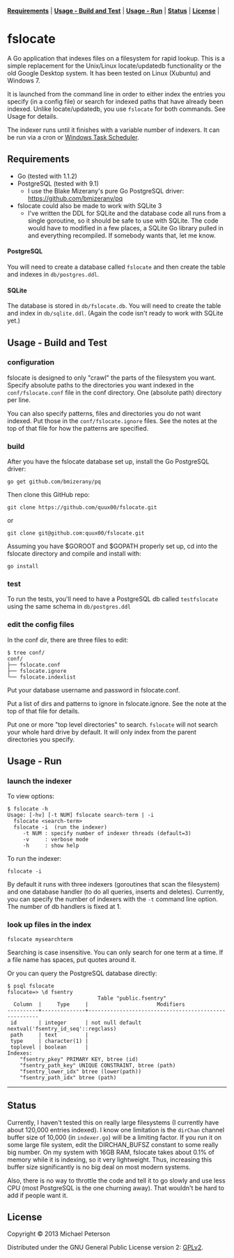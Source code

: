 **[Requirements](#requirements)** |
**[Usage - Build and Test](#usage1)** |
**[Usage - Run](#usage2)** |
**[Status](#status)** |
**[License](#license)** |

# fslocate

A Go application that indexes files on a filesystem for rapid lookup.  This is a simple replacement for the Unix/Linux locate/updatedb functionality or the old Google Desktop system.  It has been tested on Linux (Xubuntu) and Windows 7.

It is launched from the command line in order to either index the entries you specify (in a config file) or search for indexed paths that have already been indexed.  Unlike locate/updatedb, you use `fslocate` for both commands.  See Usage for details.

The indexer runs until it finishes with a variable number of indexers.  It can be run via a cron or [Windows Task Scheduler](http://www.iopus.com/guides/winscheduler.htm). 


<a name="requirements"></a>
## Requirements

* Go (tested with 1.1.2)
* PostgreSQL (tested with 9.1)
  * I use the Blake Mizerany's pure Go PostgreSQL driver: https://github.com/bmizerany/pq
* fslocate could also be made to work with SQLite 3
  * I've written the DDL for SQLite and the database code all runs from a single goroutine, so it should be safe to use with SQLite.  The code would have to modified in a few places, a SQLite Go library pulled in and everything recompiled.  If somebody wants that, let me know.

#### PostgreSQL

You will need to create a database called `fslocate` and then create the table and indexes in `db/postgres.ddl`.

#### SQLite

The database is stored in `db/fslocate.db`.  You will need to create the table and index in `db/sqlite.ddl`.  (Again the code isn't ready to work with SQLite yet.)


<a name="usage1"></a>
## Usage - Build and Test

### configuration

fslocate is designed to only "crawl" the parts of the filesystem you want.  Specify absolute paths to the directories you want indexed in the `conf/fslocate.conf` file in the conf directory.  One (absolute path) directory per line.

You can also specify patterns, files and directories you do not want indexed.  Put those in the `conf/fslocate.ignore` files.  See the notes at the top of that file for how the patterns are specified.


### build

After you have the fslocate database set up, install the Go PostgreSQL driver:

    go get github.com/bmizerany/pq

Then clone this GitHub repo:

    git clone https://github.com/quux00/fslocate.git

or

    git clone git@github.com:quux00/fslocate.git


Assuming you have $GOROOT and $GOPATH properly set up, cd into the fslocate directory and compile and install with:

    go install


### test

To run the tests, you'll need to have a PostgreSQL db called `testfslocate` using the same schema in `db/postgres.ddl`


### edit the config files

In the conf dir, there are three files to edit:

    $ tree conf/
    conf/
    ├── fslocate.conf
    ├── fslocate.ignore
    └── fslocate.indexlist

Put your database username and password in fslocate.conf.

Put a list of dirs and patterns to ignore in fslocate.ignore.  See the note at the top of that file for details.

Put one or more "top level directories" to search.  `fslocate` will not search your whole hard drive by default.  It will only index from the parent directories you specify.



<a name="usage2"></a>
## Usage - Run

### launch the indexer

To view options:

    $ fslocate -h
    Usage: [-hv] [-t NUM] fslocate search-term | -i
      fslocate <search-term>
      fslocate -i  (run the indexer)
         -t NUM : specify number of indexer threads (default=3)
         -v     : verbose mode
         -h     : show help


To run the indexer:

    fslocate -i    

By default it runs with three indexers (goroutines that scan the filesystem) and one database handler (to do all queries, inserts and deletes).  Currently, you can specify the number of indexers with the `-t` command line option.  The number of db handlers is fixed at 1.


### look up files in the index

    fslocate mysearchterm

Searching is case insensitive.  You can only search for one term at a time.  If a file name has spaces, put quotes around it.

Or you can query the PostgreSQL database directly:

    $ psql fslocate
    fslocate=> \d fsentry
                                 Table "public.fsentry"
      Column  |     Type     |                      Modifiers                       
    ----------+--------------+------------------------------------------------------
     id       | integer      | not null default nextval('fsentry_id_seq'::regclass)
     path     | text         | 
     type     | character(1) | 
     toplevel | boolean      | 
    Indexes:
        "fsentry_pkey" PRIMARY KEY, btree (id)
        "fsentry_path_key" UNIQUE CONSTRAINT, btree (path)
        "fsentry_lower_idx" btree (lower(path))
        "fsentry_path_idx" btree (path)


----

<a name="status"></a>
## Status

Currently, I haven't tested this on really large filesystems (I currently have about 120,000 entries indexed).  I know one limitation is the `dirChan` channel buffer size of 10,000 (in `indexer.go`) will be a limiting factor.  If you run it on some large file system, edit the DIRCHAN_BUFSZ constant to some really big number.  On my system with 16GB RAM, fslocate takes about 0.1% of memory while it is indexing, so it very lightweight. Thus, increasing this buffer size significantly is no big deal on most modern systems.

Also, there is no way to throttle the code and tell it to go slowly and use less CPU (most PostgreSQL is the one churning away).  That wouldn't be hard to add if people want it.


<a name="license"></a>
## License

Copyright © 2013 Michael Peterson

Distributed under the GNU General Public License version 2: [GPLv2](https://www.gnu.org/licenses/gpl-2.0.html).
